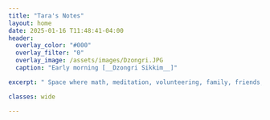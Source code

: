 ```yaml
---
title: "Tara's Notes"
layout: home
date: 2025-01-16 T11:48:41-04:00
header:
  overlay_color: "#000"
  overlay_filter: "0"
  overlay_image: /assets/images/Dzongri.JPG 
  caption: "Early morning [__Dzongri Sikkim__]"

excerpt: " Space where math, meditation, volunteering, family, friends, sports, and service to humanity come together in harmony."

classes: wide

---
```

